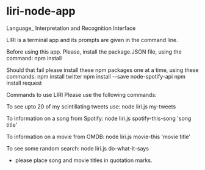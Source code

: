 # liri-node-app
Language_ Interpretation and Recognition Interface

LIRI is a terminal app and its prompts are given in the command line.

Before using this app.
Please, install the package.JSON file, using the command:
npm install 

Should that fail please install these npm packages one at a time, using these commands:
npm install twitter
npm install --save node-spotify-api
npm install request


Commands to use LIRI
Please use the following commands:

To see upto 20 of my scintillating tweets use:
node liri.js my-tweets

To information on a song from Spotify:
node liri.js spotify-this-song 'song title'

To information on a movie from OMDB:
node liri.js movie-this 'movie title’

To see some random search:
node liri.js do-what-it-says 

* please place song and movie titles in quotation marks.

